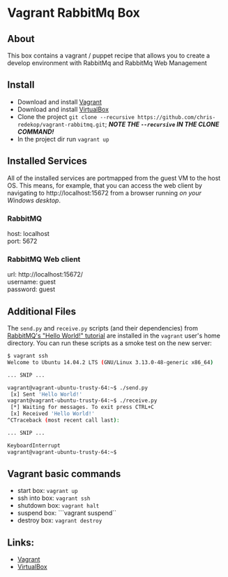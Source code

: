 # Vagrant RabbitMq Box

## About

This box contains a vagrant / puppet recipe that allows you to create a develop environment with RabbitMq and RabbitMq Web Management

## Install

* Download and install [Vagrant](http://downloads.vagrantup.com/)
* Download and install  [VirtualBox](https://www.virtualbox.org/wiki/Downloads)
* Clone the project ```git clone --recursive https://github.com/chris-redekop/vagrant-rabbitmq.git```; **_NOTE THE ```--recursive``` IN THE CLONE COMMAND!_**
* In the project dir run ```vagrant up```

## Installed Services

All of the installed services are portmapped from the guest VM to the host OS.  This means, for example, that you can access the web client by navigating to http://localhost:15672 from a browser running _on your Windows desktop_.

### RabbitMQ

host: localhost  
port: 5672  

### RabbitMQ Web client

url: http://localhost:15672/  
username: guest  
password: guest  

## Additional Files

The ```send.py``` and ```receive.py``` scripts (and their dependencies) from [RabbitMQ's "Hello World!" tutorial](https://www.rabbitmq.com/tutorials/tutorial-one-python.html) are installed in the ```vagrant``` user's home directory.  You can run these scripts as a smoke test on the new server:

```bash
$ vagrant ssh
Welcome to Ubuntu 14.04.2 LTS (GNU/Linux 3.13.0-48-generic x86_64)

... SNIP ...

vagrant@vagrant-ubuntu-trusty-64:~$ ./send.py
 [x] Sent 'Hello World!'
vagrant@vagrant-ubuntu-trusty-64:~$ ./receive.py
 [*] Waiting for messages. To exit press CTRL+C
 [x] Received 'Hello World!'
^CTraceback (most recent call last):

... SNIP ...

KeyboardInterrupt
vagrant@vagrant-ubuntu-trusty-64:~$
```

## Vagrant basic commands

* start box: ```vagrant up```
* ssh into box: ```vagrant ssh```
* shutdown box: ```vagrant halt```
* suspend box: ```vagrant suspend``
* destroy box: ```vagrant destroy```

## Links: 
-  [Vagrant](http://downloads.vagrantup.com/)
-  [VirtualBox](https://www.virtualbox.org/wiki/Downloads)
